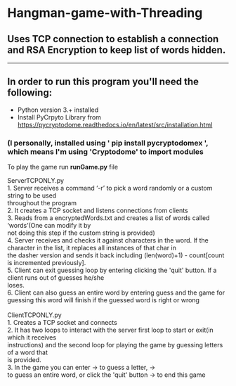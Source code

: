 # Hangman-game-with-Threading
## Uses TCP connection to establish a connection and RSA Encryption to keep list of words hidden.
---
## In order to run this program you'll need the following:
- Python version 3.+ installed 
- Install PyCrpyto Library from https://pycryptodome.readthedocs.io/en/latest/src/installation.html
### (I personally, installed using ' pip install pycryptodomex ', which means I'm using 'Cryptodome' to import modules

To play the game run **runGame.py** file

ServerTCPONLY.py<br/>
      1. Server receives a command ‘-r’ to pick a word randomly or a custom string to be used<br/>
      throughout the program<br/>
      2. It creates a TCP socket and listens connections from clients<br/>
      3. Reads from a encryptedWords.txt and creates a list of words called ‘words’(One can modify it by<br/> 
      not doing this step if the custom string is provided)<br/>
      4. Server receives <char> and checks it against characters in the word. If the character in the list, it replaces all instances of that char in<br/>
      the dasher version and sends it back including (len(word)+1) - count[count is incremented previously].<br/>
      5. Client can exit guessing loop by entering clicking the 'quit' button. If a client runs out of guesses he/she<br/>
      loses.<br/>
      6. Client can also guess an entire word by entering guess <string> and the game for<br/>
      guessing this word will finish if the guessed word is right or wrong<br/>
      <br/>
ClientTCPONLY.py<br/>
      1. Creates a TCP socket and connects<br/>
      2. It has two loops to interact with the server first loop to start or exit(in which it receives<br/>
      instructions) and the second loop for playing the game by guessing letters of a word that<br/>
      is provided.<br/>
      3. In the game you can enter <char> -> to guess a letter, <string> ->  <br/>
      to guess an entire word, or click the 'quit' button -> to end this game<br/>
